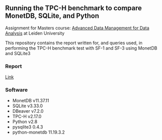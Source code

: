 ## Running the TPC-H benchmark to compare MonetDB, SQLite, and Python 
Assignment for Masters course: [Advanced Data Management for Data Analysis](https://studiegids.universiteitleiden.nl/courses/98778/advanced-data-management-for-data-analysis) at Leiden University

This repository contains the report written for, and queries used, in performing the TPC-H benchmark test with SF-1 and SF-3 using MonetDB and SQLite3 


### Report
[Link](https://drive.google.com/file/d/1arllWtuYo2SxQ4oUohwZAHNgE0z2xG04/view?usp=sharing)




### Software
<ul>
<li>MonetDB v11.37.11</li>
<li>SQLite v3.33.0</li>
<li>DBeaver v7.2.0</li>
<li>TPC-H v2.17.0</li>
<li>Python v2.8</li>
<li>pysqlite3 0.4.3</li>
<li>python-monetdb 11.19.3.2
  </ul>
